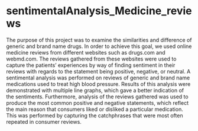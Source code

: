 # sentimentalAnalysis_Medicine_reviews
The purpose of this project was to examine the similarities and difference of generic and
brand name drugs. In order to achieve this goal, we used online medicine reviews from different
websites such as drugs.com and webmd.com. The reviews gathered from these websites were used
to capture the patients’ experiences by way of finding sentiment in their reviews with regards to
the statement being positive, negative, or neutral. A sentimental analysis was performed on
reviews of generic and brand name medications used to treat high blood pressure. Results of this
analysis were demonstrated with multiple line graphs, which gave a better indication of the
sentiments. Furthermore, analysis of the reviews gathered was used to produce the most common
positive and negative statements, which reflect the main reason that consumers liked or disliked a
particular medication. This was performed by capturing the catchphrases that were most often
repeated in consumer reviews.

